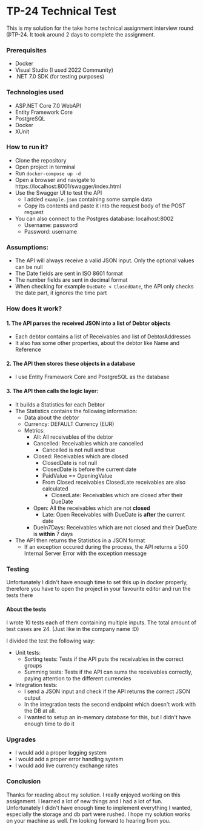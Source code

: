 # TP-24 Technical Test

This is my solution for the take home technical assignment interview round @TP-24.
It took around 2 days to complete the assignment.

### Prerequisites
 - Docker
 - Visual Studio (I used 2022 Community)
 - .NET 7.0 SDK (for testing purposes)

### Technologies used
 - ASP.NET Core 7.0 WebAPI
 - Entity Framework Core
 - PostgreSQL
 - Docker
 - XUnit

### How to run it?
 - Clone the repository
 - Open project in terminal
 - Run ```docker-compose up -d```
 - Open a browser and navigate to https://localhost:8001/swagger/index.html
 - Use the Swagger UI to test the API
   - I added ```example.json``` containing some sample data
   - Copy its contents and paste it into the request body of the POST request
 - You can also connect to the Postgres database: localhost:8002
   - Username: password
   - Password: username

### Assumptions:
 - The API will always receive a valid JSON input. Only the optional values can be null
 - The Date fields are sent in ISO 8601 format
 - The number fields are sent in decimal format
 - When checking for example ```DueDate < ClosedDate```, the API only checks the date part, it ignores the time part

### How does it work?
#### 1. The API parses the received JSON into a list of Debtor objects
   - Each debtor contains a list of Receivables and list of DebtorAddresses
   - It also has some other properties, about the debtor like Name and Reference

#### 2. The API then stores these objects in a database
   - I use Entity Framework Core and PostgreSQL as the database

#### 3. The API then calls the logic layer:
- It builds a Statistics for each Debtor
- The Statistics contains the following information:
     - Data about the debtor
     - Currency: DEFAULT Currency (EUR)
     - Metrics:
       - All: All receivables of the debtor
       - Cancelled: Receivables which are cancelled
         - Cancelled is not null and true
       - Closed: Receivables which are closed
         - ClosedDate is not null
         - ClosedDate is before the current date
         - PaidValue == OpeningValue
         - From Closed receivables ClosedLate receivables are also calculated
           - ClosedLate: Receivables which are closed after their DueDate 
       - Open: All the receivables which are not **closed**
         - Late: Open Receivables with DueDate is **after** the current date
       - DueIn7Days: Receivables which are not closed and their DueDate is **within** 7 days
 - The API then returns the Statistics in a JSON format
   - If an exception occured during the process, the API returns a 500 Internal Server Error with the exception message
 
### Testing
Unfortunately I didn't have enough time to set this up in docker properly, therefore you have to open the project in your favourite editor and run the tests there

#### About the tests
I wrote 10 tests each of them containing multiple inputs. The total amount of test cases are 24. (Just like in the company name :D)

I divided the test the following way:
 - Unit tests:
   - Sorting tests: Tests if the API puts the receivables in the correct groups 
   - Summing tests: Tests if the API can sums the receivables correctly, paying attention to the different currencies
 - Integration tests:
   - I send a JSON input and check if the API returns the correct JSON output
   - In the integration tests the second endpoint which doesn't work with the DB at all.
   - I wanted to setup an in-memory database for this, but I didn't have enough time to do it  

### Upgrades
 - I would add a proper logging system
 - I would add a proper error handling system
 - I would add live currency exchange rates

### Conclusion
Thanks for reading about my solution. I really enjoyed working on this assignment. 
I learned a lot of new things and I had a lot of fun.
Unfortunately I didn't have enough time to implement everything I wanted, 
especially the storage and db part were rushed.
I hope my solution works on your machine as well.
I'm looking forward to hearing from you.
